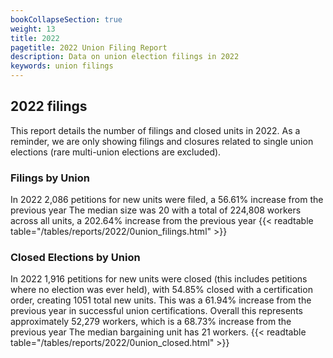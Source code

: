 ```yaml
---
bookCollapseSection: true
weight: 13
title: 2022
pagetitle: 2022 Union Filing Report
description: Data on union election filings in 2022
keywords: union filings
---
```


## 2022 filings

This report details the number of filings and closed units in 2022. As a reminder, we are only showing filings and closures related to single union elections (rare multi-union elections are excluded).

### Filings by Union
In 2022 2,086 petitions for new units were filed, a 56.61% increase from the previous year The median size was 20 with a total of 224,808 workers across all units, a 202.64% increase from the previous year
{{< readtable table="/tables/reports/2022/0union_filings.html" >}}

### Closed Elections by Union
In 2022 1,916 petitions for new units were closed (this includes petitions where no election was ever held), with 54.85% closed with a certification order, creating 1051 total new units. This was a 61.94% increase from the previous year in successful union certifications. Overall this represents approximately 52,279 workers, which is a 68.73% increase from the previous year The median bargaining unit has 21 workers.
{{< readtable table="/tables/reports/2022/0union_closed.html" >}}
